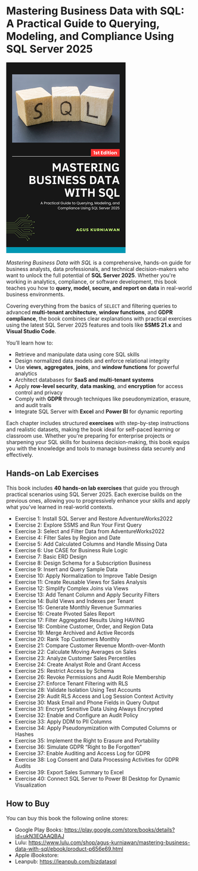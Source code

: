 # Mastering Business Data with SQL: A Practical Guide to Querying, Modeling, and Compliance Using SQL Server 2025

<img src="images/thumbnail.png"  width="320">

*Mastering Business Data with SQL* is a comprehensive, hands-on guide for business analysts, data professionals, and technical decision-makers who want to unlock the full potential of **SQL Server 2025**. Whether you're working in analytics, compliance, or software development, this book teaches you how to **query, model, secure, and report on data** in real-world business environments.

Covering everything from the basics of `SELECT` and filtering queries to advanced **multi-tenant architecture**, **window functions**, and **GDPR compliance**, the book combines clear explanations with practical exercises using the latest SQL Server 2025 features and tools like **SSMS 21.x** and **Visual Studio Code**.

You’ll learn how to:

* Retrieve and manipulate data using core SQL skills
* Design normalized data models and enforce relational integrity
* Use **views**, **aggregates**, **joins**, and **window functions** for powerful analytics
* Architect databases for **SaaS and multi-tenant systems**
* Apply **row-level security**, **data masking**, and **encryption** for access control and privacy
* Comply with **GDPR** through techniques like pseudonymization, erasure, and audit trails
* Integrate SQL Server with **Excel** and **Power BI** for dynamic reporting

Each chapter includes structured **exercises** with step-by-step instructions and realistic datasets, making the book ideal for self-paced learning or classroom use. Whether you're preparing for enterprise projects or sharpening your SQL skills for business decision-making, this book equips you with the knowledge and tools to manage business data securely and effectively.



## Hands-on Lab Exercises

This book includes **40 hands-on lab exercises** that guide you through practical scenarios using SQL Server 2025. Each exercise builds on the previous ones, allowing you to progressively enhance your skills and apply what you've learned in real-world contexts.

* Exercise 1: Install SQL Server and Restore AdventureWorks2022  
* Exercise 2: Explore SSMS and Run Your First Query  
* Exercise 3: Select and Filter Data from AdventureWorks2022  
* Exercise 4: Filter Sales by Region and Date  
* Exercise 5: Add Calculated Columns and Handle Missing Data  
* Exercise 6: Use CASE for Business Rule Logic  
* Exercise 7: Basic ERD Design  
* Exercise 8: Design Schema for a Subscription Business  
* Exercise 9: Insert and Query Sample Data  
* Exercise 10: Apply Normalization to Improve Table Design  
* Exercise 11: Create Reusable Views for Sales Analysis  
* Exercise 12: Simplify Complex Joins via Views  
* Exercise 13: Add Tenant Column and Apply Security Filters  
* Exercise 14: Build Views and Indexes per Tenant  
* Exercise 15: Generate Monthly Revenue Summaries  
* Exercise 16: Create Pivoted Sales Report  
* Exercise 17: Filter Aggregated Results Using HAVING  
* Exercise 18: Combine Customer, Order, and Region Data  
* Exercise 19: Merge Archived and Active Records  
* Exercise 20: Rank Top Customers Monthly  
* Exercise 21: Compare Customer Revenue Month-over-Month  
* Exercise 22: Calculate Moving Averages on Sales  
* Exercise 23: Analyze Customer Sales Percentiles  
* Exercise 24: Create Analyst Role and Grant Access  
* Exercise 25: Restrict Access by Schema  
* Exercise 26: Revoke Permissions and Audit Role Membership  
* Exercise 27: Enforce Tenant Filtering with RLS  
* Exercise 28: Validate Isolation Using Test Accounts  
* Exercise 29: Audit RLS Access and Log Session Context Activity  
* Exercise 30: Mask Email and Phone Fields in Query Output  
* Exercise 31: Encrypt Sensitive Data Using Always Encrypted  
* Exercise 32: Enable and Configure an Audit Policy  
* Exercise 33: Apply DDM to PII Columns  
* Exercise 34: Apply Pseudonymization with Computed Columns or Hashes  
* Exercise 35: Implement the Right to Erasure and Portability  
* Exercise 36: Simulate GDPR “Right to Be Forgotten”  
* Exercise 37: Enable Auditing and Access Log for GDPR  
* Exercise 38: Log Consent and Data Processing Activities for GDPR Audits  
* Exercise 39: Export Sales Summary to Excel  
* Exercise 40: Connect SQL Server to Power BI Desktop for Dynamic Visualization  



## How to Buy

You can buy this book the following online stores:

* Google Play Books: https://play.google.com/store/books/details?id=ukN3EQAAQBAJ
* Lulu: https://www.lulu.com/shop/agus-kurniawan/mastering-business-data-with-sql/ebook/product-p656e69.html
* Apple iBookstore: 
* Leanpub: https://leanpub.com/bizdatasql